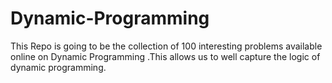 # Dynamic-Programming
This Repo is going to be the collection of 100 interesting problems available online on Dynamic Programming .This allows us to well capture the logic of dynamic programming.
